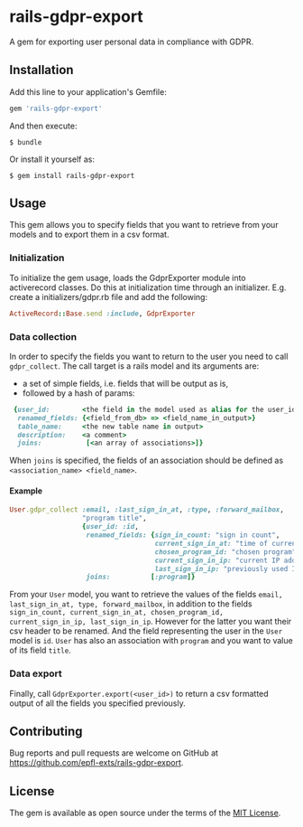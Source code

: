 # rails-gdpr-export

A gem for exporting user personal data in compliance with GDPR.

## Installation

Add this line to your application's Gemfile:

```ruby
gem 'rails-gdpr-export'
```

And then execute:

    $ bundle

Or install it yourself as:

    $ gem install rails-gdpr-export

## Usage

This gem allows you to specify fields that you want to retrieve from your models and to export them in a csv format.

### Initialization

To initialize the gem usage, loads the GdprExporter module into activerecord classes. Do this at initialization time through an initializer. E.g. create a initializers/gdpr.rb file and add the following:

```ruby
ActiveRecord::Base.send :include, GdprExporter
```

### Data collection

In order to specify the fields you want to return to the user you need to call `gdpr_collect`.
The call target is a rails model and its arguments are:
* a set of simple fields, i.e. fields that will be output as is,
* followed by a hash of params:
```ruby
 {user_id:        <the field in the model used as alias for the user_id field>
  renamed_fields: {<field_from_db> => <field_name_in_output>}
  table_name:     <the new table name in output>
  description:    <a comment>
  joins:           [<an array of associations>]}
```
When `joins` is specified, the fields of an association should be defined as `<association_name> <field_name>`.

#### Example

```ruby
User.gdpr_collect :email, :last_sign_in_at, :type, :forward_mailbox,
                  "program title",
                  {user_id: :id,
                   renamed_fields: {sign_in_count: "sign in count",
                                    current_sign_in_at: "time of current sign in",
                                    chosen_program_id: "chosen program",
                                    current_sign_in_ip: "current IP address",
                                    last_sign_in_ip: "previously used IP address"},
                   joins:          [:program]}
```

From your `User` model, you want to retrieve the values of the fields `email, last_sign_in_at,
type, forward_mailbox`, in addition to the fields `sign_in_count, current_sign_in_at, chosen_program_id, current_sign_in_ip, last_sign_in_ip`. However for the latter you want their csv header to be renamed. And the field representing the user in the `User` model is `id`.
`User` has also an association with `program` and you want to value of its field `title`.

### Data export
Finally, call `GdprExporter.export(<user_id>)` to return a csv formatted output of all the fields you specified previously.


## Contributing

Bug reports and pull requests are welcome on GitHub at https://github.com/epfl-exts/rails-gdpr-export.

## License

The gem is available as open source under the terms of the [MIT License](https://opensource.org/licenses/MIT).
